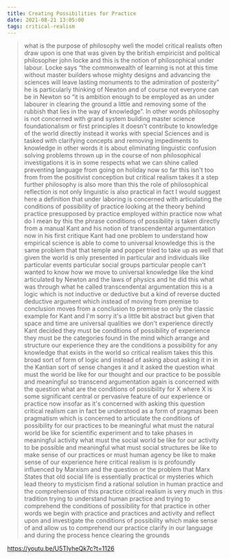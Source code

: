 ```yaml
---
title: Creating Possibilities for Practice
date: 2021-08-21 13:05:00
tags: critical-realism
---
```


> what is the purpose of philosophy well the model critical realists often draw upon is one that was given by the british empiricist and political philosopher john locke and this is the notion of philosophical under labour. Locke says “the commonwealth of learning is not at this time without master builders whose mighty designs and advancing the sciences will leave lasting monuments to the admiration of posterity” he is particularly thinking of Newton and of course not everyone can be in Newton so “it is ambition enough to be employed as an under labourer in clearing the ground a little and removing some of the rubbish that lies in the way of knowledge”. In other words philosophy is not concerned with grand system building master science foundationalism or first principles it doesn't contribute to knowledge of the world directly instead it works with special Sciences and is tasked with clarifying concepts and removing impediments to knowledge in other words it is about eliminating linguistic confusion solving problems thrown up in the course of non philosophical investigations it is in some respects what we can shine called preventing language from going on holiday now so far this isn't too from from the positivist conception but critical realism takes it a step further philosophy is also more than this the role of philosophical reflection is not only linguistic is also practical in fact I would suggest here a definition that under laboring is concerned with articulating the conditions of possibility of practice looking at the theory behind practice presupposed by practice employed within practice now what do I mean by this the phrase conditions of possibility is taken directly from a manual Kant and his notion of transcendental argumentation now in his first critique Kant had one problem to understand how empirical science is able to come to universal knowledge this is the same problem that that temple and popper tried to take up as well that given the world is only presented in particular and individuals like particular events particular social groups particular people can't wanted to know how we move to universal knowledge like the kind articulated by Newton and the laws of physics and he did this what was through what he called transcendental argumentation this is a logic which is not inductive or deductive but a kind of reverse ducted deductive argument which instead of moving from premise to conclusion moves from a conclusion to premise so only the classic example for Kant and I'm sorry it's a little bit abstract but given that space and time are universal qualities we don't experience directly Kant decided they must be conditions of possibility of experience they must be the categories found in the mind which arrange and structure our experience they are the conditions a possibility for any knowledge that exists in the world so critical realism takes this this broad sort of form of logic and instead of asking about asking it in in the Kantian sort of sense changes it and it asked the question what must the world be like for our thought and our practice to be possible and meaningful so transcend argumentation again is concerned with the question what are the conditions of possibility for X where X is some significant central or pervasive feature of our experience or practice now insofar as it's concerned with asking this question critical realism can in fact be understood as a form of pragmas been pragmatism which is concerned to articulate the conditions of possibility for our practices to be meaningful what must the natural world be like for scientific experiment and to take phases in meaningful activity what must the social world be like for our activity to be possible and meaningful what must social structures be like to make sense of our practices or must human agency be like to make sense of our experience here critical realism is is profoundly influenced by Marxism and the question or the problem that Marx States that old social life is essentially practical or mysteries which lead theory to mysticism find a rational solution in human practice and the comprehension of this practice critical realism is very much in this tradition trying to understand human practice and trying to comprehend the conditions of possibility for that practice in other words we begin with practice and practices and activity and reflect upon and investigate the conditions of possibility which make sense of and allow us to comprehend our practice clarify in our language and during the process hence clearing the grounds

https://youtu.be/U5TIyheQk7c?t=1126
